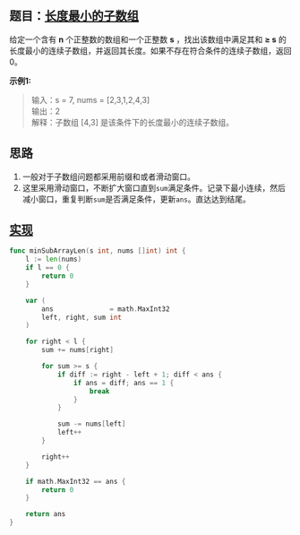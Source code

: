## 题目：[长度最小的子数组](https://leetcode-cn.com/problems/minimum-size-subarray-sum/)

给定一个含有 **n** 个正整数的数组和一个正整数 **s** ，找出该数组中满足其和 **≥ s** 的长度最小的连续子数组，并返回其长度。如果不存在符合条件的连续子数组，返回 0。

**示例1:**
>输入：s = 7, nums = [2,3,1,2,4,3]  
>输出：2  
>解释：子数组 [4,3] 是该条件下的长度最小的连续子数组。  
     
## 思路
1. 一般对于子数组问题都采用前缀和或者滑动窗口。
2. 这里采用滑动窗口，不断扩大窗口直到`sum`满足条件。记录下最小连续，然后减小窗口，重复判断`sum`是否满足条件，更新`ans`。直达达到结尾。

## [实现](https://github.com/mzmuer/leetcode/blob/master/question209/answer_test.go)
```go
func minSubArrayLen(s int, nums []int) int {
	l := len(nums)
	if l == 0 {
		return 0
	}

	var (
		ans              = math.MaxInt32
		left, right, sum int
	)

	for right < l {
		sum += nums[right]

		for sum >= s {
			if diff := right - left + 1; diff < ans {
				if ans = diff; ans == 1 {
					break
				}
			}

			sum -= nums[left]
			left++
		}

		right++
	}

	if math.MaxInt32 == ans {
		return 0
	}

	return ans
}
```